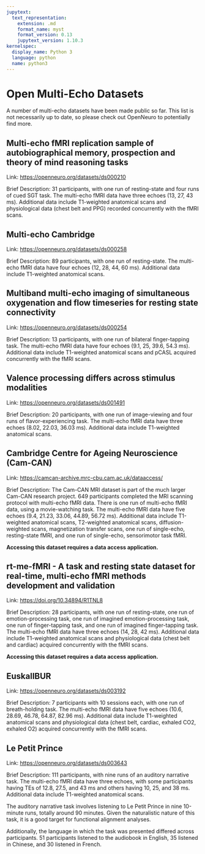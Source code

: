 ```yaml
---
jupytext:
  text_representation:
    extension: .md
    format_name: myst
    format_version: 0.13
    jupytext_version: 1.10.3
kernelspec:
  display_name: Python 3
  language: python
  name: python3
---
```


# Open Multi-Echo Datasets

A number of multi-echo datasets have been made public so far.
This list is not necessarily up to date, so please check out OpenNeuro to potentially find more.

## Multi-echo fMRI replication sample of autobiographical memory, prospection and theory of mind reasoning tasks

Link: https://openneuro.org/datasets/ds000210

Brief Description: 31 participants, with one run of resting-state and four runs of cued SGT task.
The multi-echo fMRI data have three echoes (13, 27, 43 ms).
Additional data include T1-weighted anatomical scans and physiological data (chest belt and PPG)
recorded concurrently with the fMRI scans.

## Multi-echo Cambridge

Link: https://openneuro.org/datasets/ds000258

Brief Description: 89 participants, with one run of resting-state.
The multi-echo fMRI data have four echoes (12, 28, 44, 60 ms).
Additional data include T1-weighted anatomical scans.

## Multiband multi-echo imaging of simultaneous oxygenation and flow timeseries for resting state connectivity

Link: https://openneuro.org/datasets/ds000254

Brief Description: 13 participants, with one run of bilateral finger-tapping task.
The multi-echo fMRI data have four echoes (9.1, 25, 39.6, 54.3 ms).
Additional data include T1-weighted anatomical scans and pCASL acquired concurrently with the fMRI scans.

## Valence processing differs across stimulus modalities

Link: https://openneuro.org/datasets/ds001491

Brief Description: 20 participants, with one run of image-viewing and four runs of flavor-experiencing task.
The multi-echo fMRI data have three echoes (8.02, 22.03, 36.03 ms).
Additional data include T1-weighted anatomical scans.

## Cambridge Centre for Ageing Neuroscience (Cam-CAN)

Link: https://camcan-archive.mrc-cbu.cam.ac.uk/dataaccess/

Brief Description: The Cam-CAN MRI dataset is part of the much larger Cam-CAN research project.
649 participants completed the MRI scanning protocol with multi-echo fMRI data.
There is one run of multi-echo fMRI data, using a movie-watching task.
The multi-echo fMRI data have five echoes (9.4, 21.23, 33.06, 44.89, 56.72 ms).
Additional data include T1-weighted anatomical scans, T2-weighted anatomical scans,
diffusion-weighted scans, magnetization transfer scans, one run of single-echo,
resting-state fMRI, and one run of single-echo, sensorimotor task fMRI.

**Accessing this dataset requires a data access application.**

## rt-me-fMRI - A task and resting state dataset for real-time, multi-echo fMRI methods development and validation

Link: https://doi.org/10.34894/R1TNL8

Brief Description: 28 participants, with one run of resting-state,
one run of emotion-processing task, one run of imagined emotion-processing task,
one run of finger-tapping task, and one run of imagined finger-tapping task.
The multi-echo fMRI data have three echoes (14, 28, 42 ms).
Additional data include T1-weighted anatomical scans and physiological data (chest belt and cardiac)
acquired concurrently with the fMRI scans.

**Accessing this dataset requires a data access application.**

## EuskalIBUR

Link: https://openneuro.org/datasets/ds003192

Brief Description: 7 participants with 10 sessions each, with one run of breath-holding task.
The multi-echo fMRI data have five echoes (10.6, 28.69, 46.78, 64.87, 82.96 ms).
Additional data include T1-weighted anatomical scans and physiological data (chest belt, cardiac, exhaled CO2, exhaled O2)
acquired concurrently with the fMRI scans.

## Le Petit Prince

Link: https://openneuro.org/datasets/ds003643

Brief Description: 111 participants, with nine runs of an auditory narrative task.
The multi-echo fMRI data have three echoes, with some participants having TEs of 12.8, 27.5, and 43 ms
and others having 10, 25, and 38 ms.
Additional data include T1-weighted anatomical scans.

The auditory narrative task involves listening to Le Petit Prince in nine 10-minute runs, totally around 90 minutes.
Given the naturalistic nature of this task, it is a good target for functional alignment analyses.

Additionally, the language in which the task was presented differed across participants.
51 participants listened to the audiobook in English, 35 listened in Chinese, and 30 listened in French.
